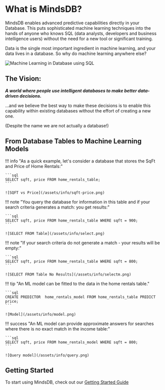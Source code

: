 # What is MindsDB?

MindsDB enables advanced predictive capabilities directly in your Database. This puts sophisticated machine learning techniques into the hands of anyone who knows SQL (data analysts, developers and business intelligence users) without the need for a new tool or significant training. 

Data is the single most important ingredient in machine learning, and your data lives in a database. So why do machine learning anywhere else? 


![Machine Learning in Database using SQL](/assets/mdb_image.png)

## The Vision:

***A world where people use intelligent databases to make better data-driven decisions.***

...and we believe the best way to make these decisions is to enable this capability within existing databases without the effort of creating a new one.

(Despite the name we are not actually a database!)


## From Database Tables to Machine Learning Models

!!! info "As a quick example, let's consider a database that stores the SqFt and Price of Home Rentals:"

    ```sql
    SELECT sqft, price FROM home_rentals_table;
    ```

    ![SQFT vs Price](/assets/info/sqft-price.png)

!!! note "You query the database for information in this table and if your search criteria generates a match: you get results:"
    

    ```sql
    SELECT sqft, price FROM home_rentals_table WHERE sqft = 900;
    ```

    ![SELECT FROM Table](/assets/info/select.png)

!!! note "If your search criteria do not generate a match - your results will be empty:"

    ```sql
    SELECT sqft, price FROM home_rentals_table WHERE sqft = 800;
    ```

    ![SELECT FROM Table No Results](/assets/info/selectm.png)

!!! tip "An ML model can be fitted to the data in the home rentals table."

    ```sql
    CREATE PREDICTOR  home_rentals_model FROM home_rentals_table PREDICT price;   
    ```

    ![Model](/assets/info/model.png)

!!! success "An ML model can provide approximate answers for searches where there is no exact match in the income table:"
    

    ```sql
    SELECT sqft, price FROM home_rentals_model WHERE sqft = 800;
    ```

    ![Query model](/assets/info/query.png)


## Getting Started

To start using MindsDB, check out our [Getting Started Guide](/info)
